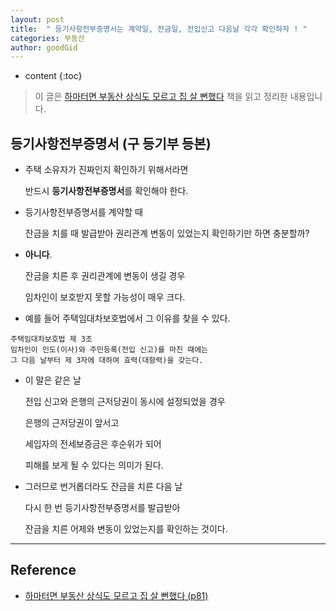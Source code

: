 ```yaml
---
layout: post
title:  " 등기사항전부증명서는 계약일, 잔금일, 전입신고 다음날 각각 확인하자 ! "
categories: 부동산
author: goodGid
---
```

* content
{:toc}

> 이 글은 [하마터면 부동산 상식도 모르고 집 살 뻔했다](https://book.naver.com/bookdb/book_detail.nhn?bid=15766999) 책을 읽고 정리한 내용입니다.

## 등기사항전부증명서 (구 등기부 등본)

* 주택 소유자가 진짜인지 확인하기 위해서라면

  반드시 **등기사항전부증명서**를 확인해야 한다.

* 등기사항전부증명서를 계약할 때

  잔금을 치를 때 발급받아 권리관계 변동이 있었는지 확인하기만 하면 충분할까?

* **아니다**.

  잔금을 치른 후 권리관계에 변동이 생길 경우 

  임차인이 보호받지 못할 가능성이 매우 크다.



* 예를 들어 주택임대차보호법에서 그 이유를 찾을 수 있다.

```
주택임대차보호법 제 3조
임차인이 인도(이사)와 주민등록(전입 신고)를 마친 때에는
그 다음 날부터 제 3자에 대하여 효력(대항력)을 갖는다.
```

* 이 말은 같은 날 

  전입 신고와 은행의 근저당권이 동시에 설정되었을 경우

  은행의 근저당권이 앞서고

  세입자의 전세보증금은 후순위가 되어 

  피해를 보게 될 수 있다는 의미가 된다.

* 그러므로 번거롭더라도 잔금을 치른 다음 날

  다시 한 번 등기사항전부증명서를 발급받아 

  잔금을 치른 어제와 변동이 있었는지를 확인하는 것이다.

---

## Reference

* [하마터면 부동산 상식도 모르고 집 살 뻔했다 (p81)](https://book.naver.com/bookdb/book_detail.nhn?bid=15766999)